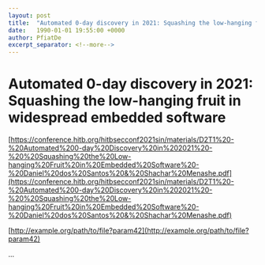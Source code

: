 ```yaml
---
layout: post
title:  "Automated 0-day discovery in 2021: Squashing the low-hanging fruit in widespread embedded software"
date:   1990-01-01 19:55:00 +0000
author: PfiatDe
excerpt_separator: <!--more-->
---
```


# Automated 0-day discovery in 2021: Squashing the low-hanging fruit in widespread embedded software

[https://conference.hitb.org/hitbsecconf2021sin/materials/D2T1%20-%20Automated%200-day%20Discovery%20in%202021%20-%20%20Squashing%20the%20Low-hanging%20Fruit%20in%20Embedded%20Software%20-%20Daniel%20dos%20Santos%20&%20Shachar%20Menashe.pdf](https://conference.hitb.org/hitbsecconf2021sin/materials/D2T1%20-%20Automated%200-day%20Discovery%20in%202021%20-%20%20Squashing%20the%20Low-hanging%20Fruit%20in%20Embedded%20Software%20-%20Daniel%20dos%20Santos%20&%20Shachar%20Menashe.pdf)

[http://example.org/path/to/file?param42](http://example.org/path/to/file?param42)

...
<!--more-->
